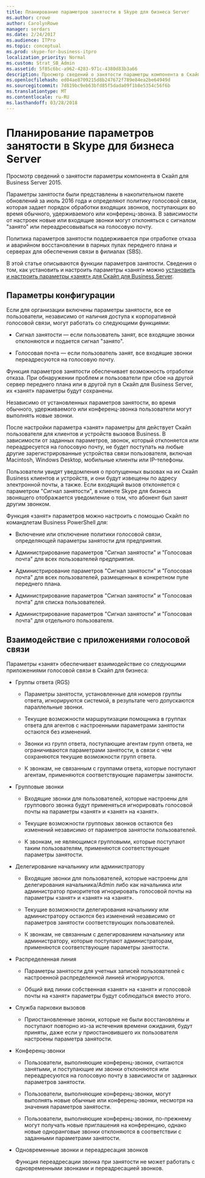 ```yaml
---
title: Планирование параметров занятости в Skype для бизнеса Server
ms.author: crowe
author: CarolynRowe
manager: serdars
ms.date: 2/24/2017
ms.audience: ITPro
ms.topic: conceptual
ms.prod: skype-for-business-itpro
localization_priority: Normal
ms.custom: Strat_SB_Admin
ms.assetid: 5f85c6bc-a962-4283-971c-4380d83b3a66
description: Просмотр сведений о занятости параметры компонента в Скайп для Business Server 2015.
ms.openlocfilehash: ed04ae8709215d8b247672f789e84ea2be64949d
ms.sourcegitcommit: 7d819bc9eb63bfd85f5dada09f1b8e5354c56f6b
ms.translationtype: MT
ms.contentlocale: ru-RU
ms.lasthandoff: 03/28/2018
---
```

# <a name="plan-for-busy-options-for-skype-for-business-server"></a>Планирование параметров занятости в Skype для бизнеса Server
 
Просмотр сведений о занятости параметры компонента в Скайп для Business Server 2015.
  
Параметры занятости были представлены в накопительном пакете обновлений за июль 2016 года и определяют политику голосовой связи, которая задает порядок обработки входящих звонков, поступающих во время обычного, удерживаемого или конференц-звонка. В зависимости от настроек новые или входящие звонки могут отклоняться с сигналом "занято" или переадресовываться на голосовую почту. 
  
Политика параметров занятости поддерживается при отработке отказа и аварийном восстановлении в парных пулах переднего плана и серверах для обеспечения связи в филиалах (SBS).
  
В этой статье описываются функции параметров занятости. Сведения о том, как установить и настроить параметры «занят» можно [установить и настроить параметры «занят» для Скайп для Business Server](../../deploy/deploy-enterprise-voice/install-and-configure-busy-options.md).
  
## <a name="configuration-options"></a>Параметры конфигурации

Если для организации включены параметры занятости, все ее пользователи, независимо от наличия доступа к корпоративной голосовой связи, могут работать со следующими функциями:
  
- Сигнал занятости — если пользователь занят, все входящие звонки отклоняются и подается сигнал "занято".
    
- Голосовая почта — если пользователь занят, все входящие звонки переадресуются на голосовую почту.
    
Функция параметров занятости обеспечивает возможность отработки отказа. При обнаружении проблем и пользователи при сбое на другой сервер переднего плана или в другой пул в Скайп для Business Server, их «занят» параметры будут сохранены.
  
Независимо от установленных параметров занятости, во время обычного, удерживаемого или конференц-звонка пользователи могут выполнять новые звонки.   
  
После настройки параметра «занят» параметры для действует Скайп пользователя для клиентов и устройств вызовов Business. В зависимости от заданных параметров, звонок, который отклоняется или переадресуется на голосовую почту, не будет поступать на любые другие зарегистрированные устройства связи пользователя, включая Macintosh, Windows Desktop, мобильные клиенты или IP-телефоны. 
  
Пользователи увидят уведомления о пропущенных вызовах на их Скайп Business клиентов и устройств, и они будут извещены по адресу электронной почты, а также. Если входящий вызов отклоняется с параметром "Сигнал занятости", в клиенте Skype для бизнеса звонящего отображается уведомление о том, что абонент был занят другим звонком.
  
Функция «занят» параметров можно настроить с помощью Скайп по командлетам Business PowerShell для:
  
- Включение или отключение политики голосовой связи, определяющей параметры занятости для предприятия.
    
- Администрирование параметров "Сигнал занятости" и "Голосовая почта" для всех пользователей предприятия.
    
- Администрирование параметров "Сигнал занятости" и "Голосовая почта" для всех пользователей, размещенных в конкретном пуле переднего плана.
    
- Администрирование параметров "Сигнал занятости" и "Голосовая почта" для списка пользователей.
    
- Администрирование параметров "Сигнал занятости" и "Голосовая почта" для отдельного пользователя.
    
## <a name="interoperability-with-voice-applications"></a>Взаимодействие с приложениями голосовой связи

Параметры «занят» обеспечивает взаимодействие со следующими приложениями голосовой связи в Скайп для бизнеса:
  
- Группы ответа (RGS)
    
  - Параметры занятости, установленные для номеров группы ответа, игнорируются системой, в результате чего допускаются параллельные звонки.  
    
  - Текущие возможности маршрутизации помощника в группах ответа для агентов с настроенными параметрами занятости остаются без изменений.
    
  - Звонки из групп ответа, поступающие агентам групп ответа, не ограничиваются параметрами занятости, в связи с чем сохраняются текущие возможности групп ответа.
    
  - К звонкам, не связанным с группами ответа, которые поступают агентам, применяются соответствующие параметры занятости.
    
- Групповые звонки
    
  - Входящие звонки для пользователей, которые настроены для группового звонка будут применяться игнорировать голосовой почты на параметры «занят» и «занят» на «занят».
    
  - Текущие возможности групповых звонков остаются без изменений независимо от параметров занятости пользователей.
    
  - К звонкам, не являющимся групповыми, которые поступают таким пользователям, применяются соответствующие параметры занятости.
    
- Делегирование начальнику или администратору  
    
  - Входящие звонки для пользователей, которые настроены для делегирования начальника/Admin либо как начальника или администратор приоритетов игнорировать голосовой почты на параметры «занят» и «занят» на «занят».
    
  - Текущие возможности делегирования начальнику или администратору остаются без изменений независимо от параметров занятости соответствующих пользователей.
    
  - К звонкам, не связанным с делегированием начальнику или администратору, которые поступают администраторам, применяются соответствующие параметры занятости.
    
- Распределенная линия    
    
  - Параметры занятости для учетных записей пользователей с настроенной распределенной линией игнорируются.  
    
  - Общий вид линии собственная «занят» на «занят» и голосовой почты на «занят» параметры будут соблюдаться вместо этого.
    
- Служба парковки вызовов  
    
  - Приостановленные звонки, которые не были восстановлены и поступают повторно из-за истечения времени ожидания, будут приняты, даже если у приостановившего их пользователя настроены параметра занятости.  
    
- Конференц-звонки
    
  - Пользователи, выполняющие конференц-звонки, считаются занятыми, и поступающие им звонки отклоняются или переадресуются на голосовую почту в зависимости от заданных параметров занятости.
    
  - Пользователи, выполняющие конференц-звонки, могут выполнять новые обычные или конференц-звонки, несмотря на значения параметров занятости.
    
  - Пользователи, выполняющие конференц-звонки, по-прежнему могут получать новые приглашения на конференцию, однако новые одноранговые звонки отклоняются в соответствии с заданными параметрами занятости.
    
- Одновременные звонки и переадресация звонков
    
    Функция переадресации звонка при занятости не может работать с одновременными звонками и переадресацией звонков.
    

